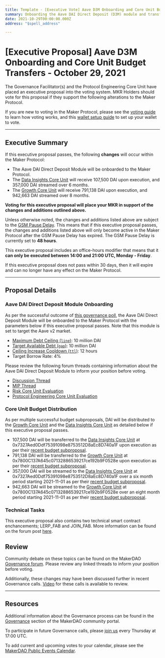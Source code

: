 ```yaml
---
title: Template - [Executive Vote] Aave D3M Onboarding and Core Unit Budget Transfers - October 29, 2021
summary: Onboarding the Aave DAI Direct Deposit (D3M) module and transferring and streaming DAI to GRO-001 and DIN-001.
date: 2021-10-29T00:00:00.000Z
address: "$spell_address"

---
```

# [Executive Proposal] Aave D3M Onboarding and Core Unit Budget Transfers - October 29, 2021

The Governance Facilitator(s) and the Protocol Engineering Core Unit have placed an executive proposal into the voting system. MKR Holders should vote for this proposal if they support the following alterations to the Maker Protocol.

If you are new to voting in the Maker Protocol, please see the [voting guide](https://community-development.makerdao.com/en/learn/governance/how-voting-works/) to learn how voting works, and this [wallet setup guide](https://community-development.makerdao.com/en/learn/governance/voting-setup/) to set up your wallet to vote.

---

## Executive Summary

If this executive proposal passes, the following **changes** will occur within the Maker Protocol:
- The Aave DAI Direct Deposit Module will be onboarded to the Maker Protocol. 
- The [Data Insights Core Unit](https://mips.makerdao.com/mips/details/MIP39c2SP22) will receive 107,500 DAI upon execution, and 357,000 DAI streamed over 6 months.
- The [Growth Core Unit](https://mips.makerdao.com/mips/details/MIP39c2SP4) will receive 791,138 DAI upon execution, and 942,663 DAI streamed over 8 months.

**Voting for this executive proposal will place your MKR in support of the changes and additions outlined above.**

Unless otherwise noted, the changes and additions listed above are subject to the [GSM Pause Delay](https://community-development.makerdao.com/en/learn/governance/param-gsm-pause-delay). This means that if this executive proposal passes, the changes and additions listed above will only become active in the Maker Protocol after the GSM Pause Delay has expired. The GSM Pause Delay is currently set to **48 hours**.

This executive proposal includes an office-hours modifier that means that it **can only be executed between 14:00 and 21:00 UTC, Monday - Friday**.

If this executive proposal does not pass within 30 days, then it will expire and can no longer have any effect on the Maker Protocol.

---

## Proposal Details

### Aave DAI Direct Deposit Module Onboarding

As per the successful outcome of [this governance poll](https://vote.makerdao.com/polling/QmexUjoD?network=mainnet#poll-detail), the Aave DAI Direct Deposit Module will be onboarded to the Maker Protocol with the parameters below if this executive proposal passes. Note that this module is set to target the Aave v2 market.

* [Maximum Debt Ceiling (`line`)](https://makerdao.world/en/learn/governance/module-dciam): 10 million DAI
* [Target Available Debt (`gap`)](https://makerdao.world/en/learn/governance/module-dciam): 10 million DAI
* [Ceiling Increase Cooldown (`ttl`)](https://makerdao.world/en/learn/governance/module-dciam): 12 hours
* Target Borrow Rate: 4%

Please review the following forum threads containing information about the Aave DAI Direct Deposit Module to inform your position before voting.
* [Discussion Thread](https://forum.makerdao.com/t/discussion-direct-deposit-dai-module-d3m/7357)
* [MIP Thread](https://forum.makerdao.com/t/mip50-direct-deposit-module/7356)
* [Risk Core Unit Evaluation](https://forum.makerdao.com/t/d3m-risk-assessment/9353)
* [Protocol Engineering Core Unit Evaluation](https://forum.makerdao.com/t/direct-aavev2-dai-direct-deposit-module-technical-assessment/10751)

### Core Unit Budget Distribution

As per multiple successful budget subproposals, DAI will be distributed to the [Growth Core Unit](https://mips.makerdao.com/mips/details/MIP39c2SP4) and the [Data Insights Core Unit](https://mips.makerdao.com/mips/details/MIP39c2SP22) as detailed below if this executive proposal passes.
* 107,500 DAI will be transferred to the [Data Insights Core Unit](https://mips.makerdao.com/mips/details/MIP39c2SP22) at 0x7327Aed0Ddf75391098e8753512D8aEc8D740a1F upon execution as per their [recent budget subproposal](https://mips.makerdao.com/mips/details/MIP40c3SP34).
* 791,138 DAI will be transferred to the [Growth Core Unit](https://mips.makerdao.com/mips/details/MIP39c2SP4) at 0x7800C137A645c07132886539217ce192b9F0528e upon execution as per their [recent budget subproposal](https://mips.makerdao.com/mips/details/MIP40c3SP37).
* 357,000 DAI will be streamed to the [Data Insights Core Unit](https://mips.makerdao.com/mips/details/MIP39c2SP22) at 0x7327Aed0Ddf75391098e8753512D8aEc8D740a1F over a six month period starting 2021-11-01 as per their [recent budget subproposal](https://mips.makerdao.com/mips/details/MIP40c3SP34). 
* 942,663 DAI will be streamed to the [Growth Core Unit](https://mips.makerdao.com/mips/details/MIP39c2SP4) at 0x7800C137A645c07132886539217ce192b9F0528e over an eight month period starting 2021-11-01 as per their [recent budget subproposal](https://mips.makerdao.com/mips/details/MIP40c3SP37).

### Technical Tasks

This executive proposal also contains two technical smart contract enchancements; LERP_FAB and JOIN_FAB. More information can be found on the forum post [here](https://forum.makerdao.com/t/technical-tasks-included-in-the-october-29th-executive/11284).

## Review

Community debate on these topics can be found on the MakerDAO [Governance forum](https://forum.makerdao.com/). Please review any linked threads to inform your position before voting.

Additionally, these changes may have been discussed further in recent Governance calls. [Video](https://www.youtube.com/playlist?list=PLLzkWCj8ywWNq5-90-Id6VPSsrk4OWVan) for these calls is available to review.

---

## Resources

Additional information about the Governance process can be found in the [Governance](https://community-development.makerdao.com/en/learn/governance) section of the MakerDAO community portal.

To participate in future Governance calls, please [join us](https://github.com/makerdao/community/tree/master/governance/governance-and-risk-meetings) every Thursday at 17:00 UTC.

To add current and upcoming votes to your calendar, please see the [MakerDAO Public Events Calendar](https://calendar.google.com/calendar/embed?src=makerdao.com_3efhm2ghipksegl009ktniomdk%40group.calendar.google.com&ctz=UTC&mode=week&showCalendars=0&showPrint=0).
